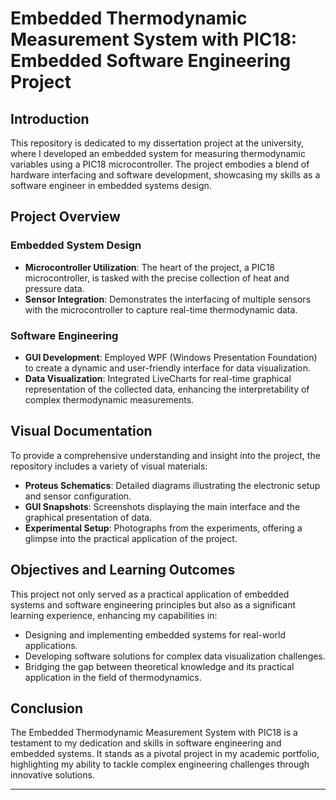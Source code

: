 # Embedded Thermodynamic Measurement System with PIC18: Embedded Software Engineering Project

## Introduction

This repository is dedicated to my dissertation project at the university, where I developed an embedded system for measuring thermodynamic variables using a PIC18 microcontroller. The project embodies a blend of hardware interfacing and software development, showcasing my skills as a software engineer in embedded systems design.

## Project Overview

### Embedded System Design
- **Microcontroller Utilization**: The heart of the project, a PIC18 microcontroller, is tasked with the precise collection of heat and pressure data.
- **Sensor Integration**: Demonstrates the interfacing of multiple sensors with the microcontroller to capture real-time thermodynamic data.

### Software Engineering
- **GUI Development**: Employed WPF (Windows Presentation Foundation) to create a dynamic and user-friendly interface for data visualization.
- **Data Visualization**: Integrated LiveCharts for real-time graphical representation of the collected data, enhancing the interpretability of complex thermodynamic measurements.

## Visual Documentation

To provide a comprehensive understanding and insight into the project, the repository includes a variety of visual materials:
- **Proteus Schematics**: Detailed diagrams illustrating the electronic setup and sensor configuration.
- **GUI Snapshots**: Screenshots displaying the main interface and the graphical presentation of data.
- **Experimental Setup**: Photographs from the experiments, offering a glimpse into the practical application of the project.

## Objectives and Learning Outcomes

This project not only served as a practical application of embedded systems and software engineering principles but also as a significant learning experience, enhancing my capabilities in:
- Designing and implementing embedded systems for real-world applications.
- Developing software solutions for complex data visualization challenges.
- Bridging the gap between theoretical knowledge and its practical application in the field of thermodynamics.

## Conclusion

The Embedded Thermodynamic Measurement System with PIC18 is a testament to my dedication and skills in software engineering and embedded systems. It stands as a pivotal project in my academic portfolio, highlighting my ability to tackle complex engineering challenges through innovative solutions.

---
